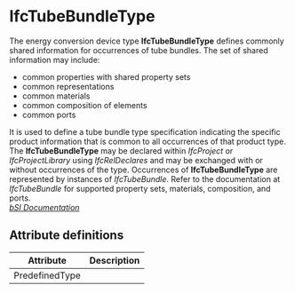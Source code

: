 IfcTubeBundleType
=================
The energy conversion device type **IfcTubeBundleType** defines commonly
shared information for occurrences of tube bundles. The set of shared
information may include:  
  
* common properties with shared property sets  
* common representations  
* common materials  
* common composition of elements  
* common ports  
  
It is used to define a tube bundle type specification indicating the specific
product information that is common to all occurrences of that product type.
The **IfcTubeBundleType** may be declared within _IfcProject_ or
_IfcProjectLibrary_ using _IfcRelDeclares_ and may be exchanged with or
without occurrences of the type. Occurrences of **IfcTubeBundleType** are
represented by instances of _IfcTubeBundle_. Refer to the documentation at
_IfcTubeBundle_ for supported property sets, materials, composition, and
ports.  
[ _bSI
Documentation_](https://standards.buildingsmart.org/IFC/DEV/IFC4_2/FINAL/HTML/schema/ifchvacdomain/lexical/ifctubebundletype.htm)


Attribute definitions
---------------------
| Attribute      | Description   |
|----------------|---------------|
| PredefinedType |               |

